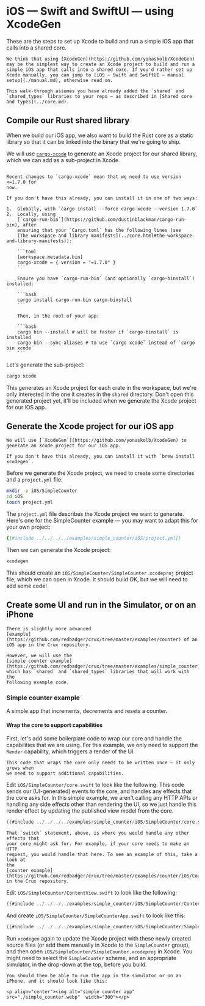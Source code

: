 # iOS — Swift and SwiftUI — using XcodeGen

These are the steps to set up Xcode to build and run a simple iOS app that calls
into a shared core.

```admonish tip
We think that using [XcodeGen](https://github.com/yonaskolb/XcodeGen) may be the simplest way to create an Xcode project to build and run a simple iOS app that calls into a shared core. If you'd rather set up Xcode manually, you can jump to [iOS — Swift and SwiftUI — manual setup](./manual.md), otherwise read on.
```

```admonish
This walk-through assumes you have already added the `shared` and `shared_types` libraries to your repo — as described in [Shared core and types](../core.md).
```

## Compile our Rust shared library

When we build our iOS app, we also want to build the Rust core as a static
library so that it can be linked into the binary that we're going to ship.

We will use [`cargo-xcode`](https://crates.io/crates/cargo-xcode) to generate an
Xcode project for our shared library, which we can add as a sub-project in
Xcode.

````admonish

Recent changes to `cargo-xcode` mean that we need to use version <=1.7.0 for
now.

If you don't have this already, you can install it in one of two ways:

1.  Globally, with `cargo install --force cargo-xcode --version 1.7.0`
2.  Locally, using
    [`cargo-run-bin`](https://github.com/dustinblackman/cargo-run-bin), after
    ensuring that your `Cargo.toml` has the following lines (see
    [The workspace and library manifests](../core.html#the-workspace-and-library-manifests)):

    ```toml
    [workspace.metadata.bin]
    cargo-xcode = { version = "=1.7.0" }
    ```

    Ensure you have `cargo-run-bin` (and optionally `cargo-binstall`) installed:

    ```bash
    cargo install cargo-run-bin cargo-binstall
    ```

    Then, in the root of your app:

    ```bash
    cargo bin --install # will be faster if `cargo-binstall` is installed
    cargo bin --sync-aliases # to use `cargo xcode` instead of `cargo bin xcode`
    ```

````

Let's generate the sub-project:

```bash
cargo xcode
```

This generates an Xcode project for each crate in the workspace, but we're only
interested in the one it creates in the `shared` directory. Don't open this
generated project yet, it'll be included when we generate the Xcode project for
our iOS app.

## Generate the Xcode project for our iOS app

```admonish
We will use [`XcodeGen`](https://github.com/yonaskolb/XcodeGen) to generate an Xcode project for our iOS app.

If you don't have this already, you can install it with `brew install xcodegen`.
```

Before we generate the Xcode project, we need to create some directories and a
`project.yml` file:

```bash
mkdir -p iOS/SimpleCounter
cd iOS
touch project.yml
```

The `project.yml` file describes the Xcode project we want to generate. Here's
one for the SimpleCounter example — you may want to adapt this for your own
project:

```yaml
{{#include ../../../../examples/simple_counter/iOS/project.yml}}
```

Then we can generate the Xcode project:

```bash
xcodegen
```

This should create an `iOS/SimpleCounter/SimpleCounter.xcodeproj` project file,
which we can open in Xcode. It should build OK, but we will need to add some
code!

## Create some UI and run in the Simulator, or on an iPhone

```admonish example
There is slightly more advanced
[example](https://github.com/redbadger/crux/tree/master/examples/counter) of an
iOS app in the Crux repository.

However, we will use the
[simple counter example](https://github.com/redbadger/crux/tree/master/examples/simple_counter),
which has `shared` and `shared_types` libraries that will work with the
following example code.
```

### Simple counter example

A simple app that increments, decrements and resets a counter.

#### Wrap the core to support capabilities

First, let's add some boilerplate code to wrap our core and handle the
capabilities that we are using. For this example, we only need to support the
`Render` capability, which triggers a render of the UI.

```admonish
This code that wraps the core only needs to be written once — it only grows when
we need to support additional capabilities.
```

Edit `iOS/SimpleCounter/core.swift` to look like the following. This code sends
our (UI-generated) events to the core, and handles any effects that the core
asks for. In this simple example, we aren't calling any HTTP APIs or handling
any side effects other than rendering the UI, so we just handle this render
effect by updating the published view model from the core.

```swift
{{#include ../../../../examples/simple_counter/iOS/SimpleCounter/core.swift}}
```

```admonish tip
That `switch` statement, above, is where you would handle any other effects that
your core might ask for. For example, if your core needs to make an HTTP
request, you would handle that here. To see an example of this, take a look at
the
[counter example](https://github.com/redbadger/crux/tree/master/examples/counter/iOS/CounterApp/core.swift)
in the Crux repository.
```

Edit `iOS/SimpleCounter/ContentView.swift` to look like the following:

```swift
{{#include ../../../../examples/simple_counter/iOS/SimpleCounter/ContentView.swift}}
```

And create `iOS/SimpleCounter/SimpleCounterApp.swift` to look like this:

```swift
{{#include ../../../../examples/simple_counter/iOS/SimpleCounter/SimpleCounterApp.swift}}
```

Run `xcodegen` again to update the Xcode project with these newly created source
files (or add them manually in Xcode to the `SimpleCounter` group), and then
open `iOS/SimpleCounter/SimpleCounter.xcodeproj` in Xcode. You might need to
select the `SimpleCounter` scheme, and an appropriate simulator, in the
drop-down at the top, before you build.

```admonish success
You should then be able to run the app in the simulator or on an iPhone, and it should look like this:

<p align="center"><img alt="simple counter app" src="./simple_counter.webp"  width="300"></p>
```

